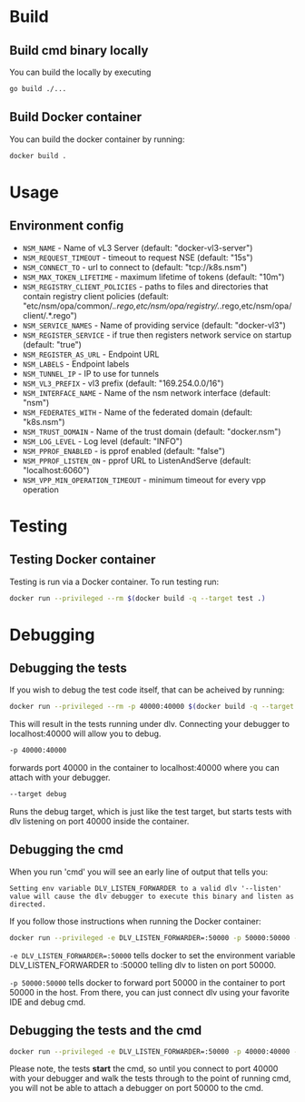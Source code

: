 # Build

## Build cmd binary locally

You can build the locally by executing

```bash
go build ./...
```

## Build Docker container

You can build the docker container by running:

```bash
docker build .
```

# Usage

## Environment config

* `NSM_NAME`                        - Name of vL3 Server (default: "docker-vl3-server")
* `NSM_REQUEST_TIMEOUT`             - timeout to request NSE (default: "15s")
* `NSM_CONNECT_TO`                  - url to connect to (default: "tcp://k8s.nsm")
* `NSM_MAX_TOKEN_LIFETIME`          - maximum lifetime of tokens (default: "10m")
* `NSM_REGISTRY_CLIENT_POLICIES`    - paths to files and directories that contain registry client policies (default: "etc/nsm/opa/common/.*.rego,etc/nsm/opa/registry/.*.rego,etc/nsm/opa/client/.*.rego") 
* `NSM_SERVICE_NAMES`               - Name of providing service (default: "docker-vl3")
* `NSM_REGISTER_SERVICE`            - if true then registers network service on startup (default: "true")
* `NSM_REGISTER_AS_URL`             - Endpoint URL
* `NSM_LABELS`                      - Endpoint labels
* `NSM_TUNNEL_IP`                   - IP to use for tunnels
* `NSM_VL3_PREFIX`                  - vl3 prefix (default: "169.254.0.0/16")
* `NSM_INTERFACE_NAME`              - Name of the nsm network interface (default: "nsm")
* `NSM_FEDERATES_WITH`              - Name of the federated domain (default: "k8s.nsm")
* `NSM_TRUST_DOMAIN`                - Name of the trust domain (default: "docker.nsm")
* `NSM_LOG_LEVEL`                   - Log level (default: "INFO")
* `NSM_PPROF_ENABLED`               - is pprof enabled (default: "false")
* `NSM_PPROF_LISTEN_ON`             - pprof URL to ListenAndServe (default: "localhost:6060")
* `NSM_VPP_MIN_OPERATION_TIMEOUT`   - minimum timeout for every vpp operation

# Testing

## Testing Docker container

Testing is run via a Docker container.  To run testing run:

```bash
docker run --privileged --rm $(docker build -q --target test .)
```

# Debugging

## Debugging the tests
If you wish to debug the test code itself, that can be acheived by running:

```bash
docker run --privileged --rm -p 40000:40000 $(docker build -q --target debug .)
```

This will result in the tests running under dlv.  Connecting your debugger to localhost:40000 will allow you to debug.

```bash
-p 40000:40000
```
forwards port 40000 in the container to localhost:40000 where you can attach with your debugger.

```bash
--target debug
```

Runs the debug target, which is just like the test target, but starts tests with dlv listening on port 40000 inside the container.

## Debugging the cmd

When you run 'cmd' you will see an early line of output that tells you:

```Setting env variable DLV_LISTEN_FORWARDER to a valid dlv '--listen' value will cause the dlv debugger to execute this binary and listen as directed.```

If you follow those instructions when running the Docker container:
```bash
docker run --privileged -e DLV_LISTEN_FORWARDER=:50000 -p 50000:50000 --rm $(docker build -q --target test .)
```

```-e DLV_LISTEN_FORWARDER=:50000``` tells docker to set the environment variable DLV_LISTEN_FORWARDER to :50000 telling
dlv to listen on port 50000.

```-p 50000:50000``` tells docker to forward port 50000 in the container to port 50000 in the host.  From there, you can
just connect dlv using your favorite IDE and debug cmd.

## Debugging the tests and the cmd

```bash
docker run --privileged -e DLV_LISTEN_FORWARDER=:50000 -p 40000:40000 -p 50000:50000 --rm $(docker build -q --target debug .)
```

Please note, the tests **start** the cmd, so until you connect to port 40000 with your debugger and walk the tests
through to the point of running cmd, you will not be able to attach a debugger on port 50000 to the cmd.
